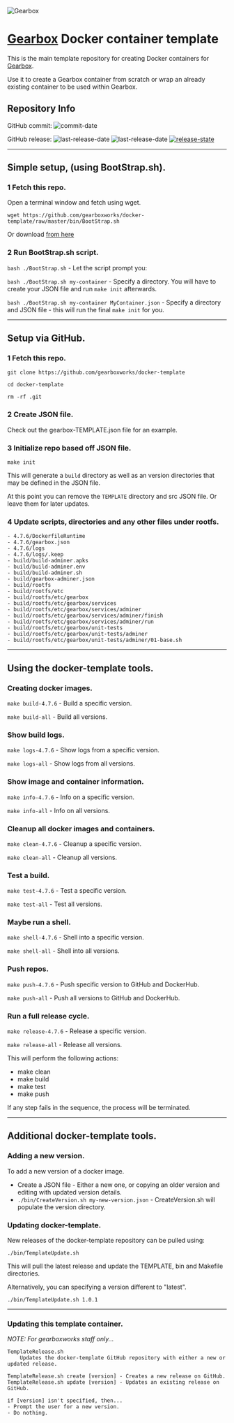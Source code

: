 ![Gearbox](https://github.com/gearboxworks/gearbox.github.io/raw/master/Gearbox-100x.png)

# [Gearbox](https://github.com/gearboxworks/) Docker container template
This is the main template repository for creating Docker containers for [Gearbox](https://github.com/gearboxworks/).

Use it to create a Gearbox container from scratch or wrap an already existing container to be used within Gearbox.


## Repository Info
GitHub commit: ![commit-date](https://img.shields.io/github/last-commit/gearboxworks/docker-template?style=flat-square)

GitHub release: ![last-release-date](https://img.shields.io/github/release-date/gearboxworks/docker-template) ![last-release-date](https://img.shields.io/github/v/tag/gearboxworks/docker-template?sort=semver) [![release-state](https://github.com/gearboxworks/docker-template/workflows/release/badge.svg?event=release)](https://github.com/gearboxworks/docker-template/actions?query=workflow%3Arelease)


* * *

## Simple setup, (using BootStrap.sh).

### 1 Fetch this repo.
Open a terminal window and fetch using wget.

`wget https://github.com/gearboxworks/docker-template/raw/master/bin/BootStrap.sh`

Or download [from here](https://github.com/gearboxworks/docker-template/raw/master/bin/BootStrap.sh)

### 2 Run BootStrap.sh script.
`bash ./BootStrap.sh` - Let the script prompt you:

`bash ./BootStrap.sh my-container` - Specify a directory. You will have to create your JSON file and run `make init` afterwards.

`bash ./BootStrap.sh my-container MyContainer.json` - Specify a directory and JSON file - this will run the final `make init` for you.


* * *

## Setup via GitHub.

### 1 Fetch this repo.

`git clone https://github.com/gearboxworks/docker-template`

`cd docker-template`

`rm -rf .git`

### 2 Create JSON file.

Check out the gearbox-TEMPLATE.json file for an example.

### 3 Initialize repo based off JSON file.

`make init`

This will generate a `build` directory as well as an version directories that may be defined in the JSON file.

At this point you can remove the `TEMPLATE` directory and src JSON file. Or leave them for later updates.

### 4 Update scripts, directories and any other files under rootfs.

	- 4.7.6/DockerfileRuntime
	- 4.7.6/gearbox.json
	- 4.7.6/logs
	- 4.7.6/logs/.keep
	- build/build-adminer.apks
	- build/build-adminer.env
	- build/build-adminer.sh
	- build/gearbox-adminer.json
	- build/rootfs
	- build/rootfs/etc
	- build/rootfs/etc/gearbox
	- build/rootfs/etc/gearbox/services
	- build/rootfs/etc/gearbox/services/adminer
	- build/rootfs/etc/gearbox/services/adminer/finish
	- build/rootfs/etc/gearbox/services/adminer/run
	- build/rootfs/etc/gearbox/unit-tests
	- build/rootfs/etc/gearbox/unit-tests/adminer
	- build/rootfs/etc/gearbox/unit-tests/adminer/01-base.sh


* * *

## Using the docker-template tools.

### Creating docker images.

`make build-4.7.6` - Build a specific version.

`make build-all` - Build all versions.


### Show build logs.

`make logs-4.7.6` - Show logs from a specific version.

`make logs-all` - Show logs from all versions.


### Show image and container information.

`make info-4.7.6` - Info on a specific version.

`make info-all` - Info on all versions.


### Cleanup all docker images and containers.

`make clean-4.7.6` - Cleanup a specific version.

`make clean-all` - Cleanup all versions.


### Test a build.

`make test-4.7.6` - Test a specific version.

`make test-all` - Test all versions.


### Maybe run a shell.

`make shell-4.7.6` - Shell into a specific version.

`make shell-all` - Shell into all versions.


### Push repos.

`make push-4.7.6` - Push specific version to GitHub and DockerHub.

`make push-all` - Push all versions to GitHub and DockerHub.


### Run a full release cycle.

`make release-4.7.6` - Release a specific version.

`make release-all` - Release all versions.

This will perform the following actions:
- make clean
- make build
- make test
- make push

If any step fails in the sequence, the process will be terminated.


* * *

## Additional docker-template tools.

### Adding a new version.
To add a new version of a docker image.
- Create a JSON file - Either a new one, or copying an older version and editing with updated version details.
- `./bin/CreateVersion.sh my-new-version.json` - CreateVersion.sh will populate the version directory.

### Updating docker-template.
New releases of the docker-template repository can be pulled using:

`./bin/TemplateUpdate.sh`

This will pull the latest release and update the TEMPLATE, bin and Makefile directories.

Alternatively, you can specifying a version different to "latest".

`./bin/TemplateUpdate.sh 1.0.1`


* * *

### Updating this template container.

*NOTE: For gearboxworks staff only...*

```
TemplateRelease.sh
    Updates the docker-template GitHub repository with either a new or updated release.

TemplateRelease.sh create [version] - Creates a new release on GitHub.
TemplateRelease.sh update [version] - Updates an existing release on GitHub.

if [version] isn't specified, then...
- Prompt the user for a new version.
- Do nothing.
```


